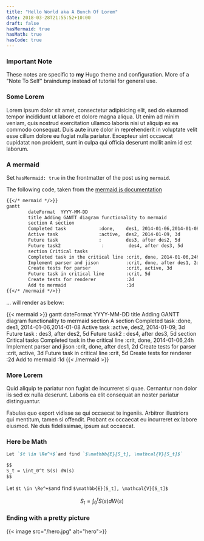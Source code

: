 ```yaml
---
title: "Hello World aka A Bunch Of Lorem"
date: 2018-03-28T21:55:52+10:00
draft: false
hasMermaid: true
hasMath: true
hasCode: true
---
```


### Important Note 

These notes are specific to **my** Hugo theme and configuration. More of a "Note To Self" braindump instead of tutorial for general use.

### Some Lorem

Lorem ipsum dolor sit amet, consectetur adipisicing elit, sed do eiusmod tempor incididunt ut labore et dolore magna aliqua. Ut enim ad minim veniam, quis nostrud exercitation ullamco laboris nisi ut aliquip ex ea commodo consequat. Duis aute irure dolor in reprehenderit in voluptate velit esse cillum dolore eu fugiat nulla pariatur. Excepteur sint occaecat cupidatat non proident, sunt in culpa qui officia deserunt mollit anim id est laborum.

<!--more-->

<i class="fab fa-github"></i>


### A mermaid

Set `hasMermaid: true` in the frontmatter of the post using `mermaid`.

The following code, taken from the [mermaid.js documentation](https://mermaidjs.github.io/) 
```markdown
{{</* mermaid */>}}
gantt
        dateFormat  YYYY-MM-DD
        title Adding GANTT diagram functionality to mermaid
        section A section
        Completed task            :done,    des1, 2014-01-06,2014-01-08
        Active task               :active,  des2, 2014-01-09, 3d
        Future task               :         des3, after des2, 5d
        Future task2               :         des4, after des3, 5d
        section Critical tasks
        Completed task in the critical line :crit, done, 2014-01-06,24h
        Implement parser and jison          :crit, done, after des1, 2d
        Create tests for parser             :crit, active, 3d
        Future task in critical line        :crit, 5d
        Create tests for renderer           :2d
        Add to mermaid                      :1d
{{</* /mermaid */>}}
```

... will render as below: 

{{< mermaid >}}
gantt
        dateFormat  YYYY-MM-DD
        title Adding GANTT diagram functionality to mermaid
        section A section
        Completed task            :done,    des1, 2014-01-06,2014-01-08
        Active task               :active,  des2, 2014-01-09, 3d
        Future task               :         des3, after des2, 5d
        Future task2               :         des4, after des3, 5d
        section Critical tasks
        Completed task in the critical line :crit, done, 2014-01-06,24h
        Implement parser and jison          :crit, done, after des1, 2d
        Create tests for parser             :crit, active, 3d
        Future task in critical line        :crit, 5d
        Create tests for renderer           :2d
        Add to mermaid                      :1d
{{< /mermaid >}}

### More Lorem 

Quid aliquip te pariatur non fugiat de incurreret si quae. Cernantur non dolor iis sed ex nulla deserunt. Laboris ea elit consequat an noster pariatur distinguantur. 

Fabulas quo export vidisse se qui occaecat te ingeniis. Arbitror illustriora qui mentitum, tamen si offendit. Probant ex occaecat eu incurreret ex labore eiusmod. Ne duis fidelissimae, ipsum aut occaecat.



### Here be Math

```markdown
Let `$t \in \Re^+$`and find `$\mathbb{E}[S_t], \mathcal{V}[S_t]$`

$$
S_t = \int_0^t S(s) dW(s)
$$
```

Let `$t \in \Re^+$`and find `$\mathbb{E}[S_t], \mathcal{V}[S_t]$`

$$
S_t = \int_0^t S(s) dW(s)
$$

### Ending with a pretty picture 

{{< image src="/hero.jpg" alt="hero">}}
